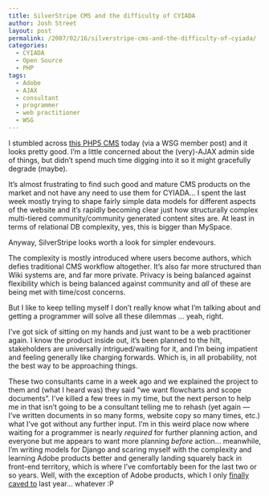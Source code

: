 ```yaml
---
title: SilverStripe CMS and the difficulty of CYIADA
author: Josh Street
layout: post
permalink: /2007/02/16/silverstripe-cms-and-the-difficulty-of-cyiada/
categories:
  - CYIADA
  - Open Source
  - PHP
tags:
  - Adobe
  - AJAX
  - consultant
  - programmer
  - web practitioner
  - WSG
---
```

I stumbled across [this PHP5 CMS][1] today (via a WSG member post) and it looks pretty good. I&#8217;m a little concerned about the (very)-AJAX admin side of things, but didn&#8217;t spend much time digging into it so it might gracefully degrade (maybe).

It&#8217;s almost frustrating to find such good and mature CMS products on the market and not have any need to use them for CYIADA&#8230; I spent the last week mostly trying to shape fairly simple data models for different aspects of the website and it&#8217;s rapidly becoming clear just how structurally complex multi-tiered community/community generated content sites are. At least in terms of relational DB complexity, yes, this is bigger than MySpace.

Anyway, SilverStripe looks worth a look for simpler endevours.

The complexity is mostly introduced where users become authors, which defies traditional CMS workflow altogether. It&#8217;s also far more structured than Wiki systems are, and far more private. Privacy is being balanced against flexibility which is being balanced against community and *all* of these are being met with time/cost concerns.

But I like to keep telling myself I don&#8217;t really know what I&#8217;m talking about and getting a programmer will solve all these dilemmas &#8230; yeah, right.

I&#8217;ve got sick of sitting on my hands and just want to be a web practitioner again. I know the product inside out, it&#8217;s been planned to the hilt, stakeholders are universally intrigued/waiting for it, and I&#8217;m being impatient and feeling generally like charging forwards. Which is, in all probability, not the best way to be approaching things.

These two consultants came in a week ago and we explained the project to them and (what I heard was) they said &#8220;we want flowcharts and scope documents&#8221;. I&#8217;ve killed a few trees in my time, but the next person to help me in that isn&#8217;t going to be a consultant telling me to rehash (yet again &#8212; I&#8217;ve written documents in so many forms, website copy so many times, etc.) what I&#8217;ve got without any further input. I&#8217;m in this weird place now where waiting for a programmer is nearly <span style="font-style: italic">required</span> for further planning action, and everyone but me appears to want more planning <span style="font-style: italic">before</span> action&#8230; meanwhile, I&#8217;m writing models for Django and scaring myself with the complexity and learning Adobe products better and generally landing squarely back in front-end territory, which is where I&#8217;ve comfortably been for the last two or so years. Well, with the exception of Adobe products, which I only [finally caved to][2] last year&#8230; whatever :P

 [1]: http://www.silverstripe.com/
 [2]: /blog/2006/07/27/photowhat